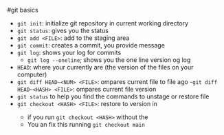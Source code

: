 #git basics

- `git init`: initialize git repository in current working directory
- `git status`: gives you the status
- `git add <FILE>`: add <FILE> to the staging area
- `git commit`: creates a commit, you provide message
- `git log`: shows your log for commits
   - `git log --oneline`; shows you the one line version og log
- `HEAD`: where your currently are (the version of the files on your computer)
- `git diff HEAD~<NUM> <FILE>`: ompares current file to file <NUM> ago
   -`git diff HEAD~<HASH> <FILE>`: ompares current file <HASH> version
- `git status` to help you find the commands to unstage or restore file
- `git checkout <HASH> <FILE>`: restore <FILE> to version in <HASH>
   - if you run `git checkout <HASH>` without the <FILE>
   - You an fix this running `git checkout main` 
